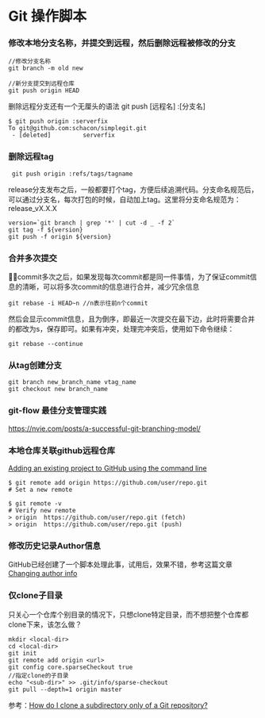 # Git 操作脚本

### 修改本地分支名称，并提交到远程，然后删除远程被修改的分支

```
//修改分支名称
git branch -m old new

//新分支提交到远程仓库
git push origin HEAD

```
删除远程分支还有一个无厘头的语法 git push [远程名] :[分支名]
```
$ git push origin :serverfix
To git@github.com:schacon/simplegit.git
 - [deleted]         serverfix
```

### 删除远程tag
```
 git push origin :refs/tags/tagname
``` 

release分支发布之后，一般都要打个tag，方便后续追溯代码。分支命名规范后，可以通过分支名，每次打包的时候，自动加上tag。这里将分支命名规范为：release_vX.X.X

```
version=`git branch | grep '*' | cut -d _ -f 2`
git tag -f ${version}
git push -f origin ${version}
```

### 合并多次提交
commit多次之后，如果发现每次commit都是同一件事情，为了保证commit信息的清晰，可以将多次commit的信息进行合并，减少冗余信息

```
git rebase -i HEAD~n //n表示往前n个commit
```

然后会显示commit信息，且为倒序，即最近一次提交在最下边，此时将需要合并的都改为s，保存即可。如果有冲突，处理完冲突后，使用如下命令继续：

```
git rebase --continue
```

### 从tag创建分支

```
git branch new_branch_name vtag_name
git checkout new branch_name
```

### git-flow 最佳分支管理实践

https://nvie.com/posts/a-successful-git-branching-model/

### 本地仓库关联github远程仓库

[Adding an existing project to GitHub using the command line](https://help.github.com/en/articles/adding-an-existing-project-to-github-using-the-command-line)

```
$ git remote add origin https://github.com/user/repo.git
# Set a new remote

$ git remote -v
# Verify new remote
> origin  https://github.com/user/repo.git (fetch)
> origin  https://github.com/user/repo.git (push)
```

### 修改历史记录Author信息

GitHub已经创建了一个脚本处理此事，试用后，效果不错，参考这篇文章[Changing author info](https://help.github.com/en/github/using-git/changing-author-info)

### 仅clone子目录

只关心一个仓库个别目录的情况下，只想clone特定目录，而不想把整个仓库都clone下来，该怎么做？

```
mkdir <local-dir>
cd <local-dir>
git init
git remote add origin <url>
git config core.sparseCheckout true
//指定clone的子目录
echo "<sub-dir>" >> .git/info/sparse-checkout
git pull --depth=1 origin master
```

参考：[How do I clone a subdirectory only of a Git repository?](https://stackoverflow.com/questions/600079/how-do-i-clone-a-subdirectory-only-of-a-git-repository/28039894#28039894)
